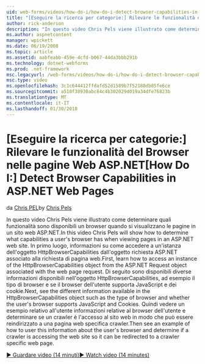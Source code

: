 ```yaml
---
uid: web-forms/videos/how-do-i/how-do-i-detect-browser-capabilities-in-aspnet-web-pages
title: "[Eseguire la ricerca per categorie:] Rilevare le funzionalità del Browser in ASP.NET Web Pages | Documenti Microsoft"
author: rick-anderson
description: "In questo video Chris Pels viene illustrato come determinare quali funzionalità sono disponibili un browser quando si visualizzano le pagine in un sito web ASP.NET. Innanzitutto, le informazioni come...."
ms.author: aspnetcontent
manager: wpickett
ms.date: 06/19/2008
ms.topic: article
ms.assetid: aabfeabb-459e-4cfd-b067-44da3bbb291b
ms.technology: dotnet-webforms
ms.prod: .net-framework
msc.legacyurl: /web-forms/videos/how-do-i/how-do-i-detect-browser-capabilities-in-aspnet-web-pages
msc.type: video
ms.openlocfilehash: 3c1c644412ffdafd52d1589b7f52188db85fe6ce
ms.sourcegitcommit: a510f38930abc84c4b302029d019a34dfe76823b
ms.translationtype: MT
ms.contentlocale: it-IT
ms.lasthandoff: 01/30/2018
---
```

<a name="how-do-i-detect-browser-capabilities-in-aspnet-web-pages"></a><span data-ttu-id="7f035-104">[Eseguire la ricerca per categorie:] Rilevare le funzionalità del Browser nelle pagine Web ASP.NET</span><span class="sxs-lookup"><span data-stu-id="7f035-104">[How Do I:] Detect Browser Capabilities in ASP.NET Web Pages</span></span>
====================
<span data-ttu-id="7f035-105">da [Chris PEL](https://twitter.com/chrispels)</span><span class="sxs-lookup"><span data-stu-id="7f035-105">by [Chris Pels](https://twitter.com/chrispels)</span></span>

<span data-ttu-id="7f035-106">In questo video Chris Pels viene illustrato come determinare quali funzionalità sono disponibili un browser quando si visualizzano le pagine in un sito web ASP.NET.</span><span class="sxs-lookup"><span data-stu-id="7f035-106">In this video Chris Pels will show how to determine what capabilities a user's browser has when viewing pages in an ASP.NET web site.</span></span> <span data-ttu-id="7f035-107">In primo luogo, informazioni su come accedere a un'istanza dell'oggetto HttpBrowserCapabilities dall'oggetto richiesta ASP.NET associato alla richiesta di pagina web.</span><span class="sxs-lookup"><span data-stu-id="7f035-107">First, learn how to access an instance of the HttpBrowserCapabilities object from the ASP.NET Request object associated with the web page request.</span></span> <span data-ttu-id="7f035-108">Di seguito sono disponibili diverse informazioni disponibili nell'oggetto HttpBrowserCapabilities, ad esempio il tipo di browser e se il browser dell'utente supporta JavaScript e dei cookie.</span><span class="sxs-lookup"><span data-stu-id="7f035-108">Next, see the different information available in the HttpBrowserCapabilities object such as the type of browser and whether the user's browser supports JavaScript and Cookies.</span></span> <span data-ttu-id="7f035-109">Quindi vedere un esempio relativo all'utente informazioni relative al browser dell'utente e determinare se un crawler è l'accesso al sito web in modo che può essere reindirizzato a una pagina web specifica crawler.</span><span class="sxs-lookup"><span data-stu-id="7f035-109">Then see an example of how to user this information about the user's browser and determine if a crawler is accessing the web site so it can be redirected to a crawler specific web page.</span></span>

[<span data-ttu-id="7f035-110">&#9654; Guardare video (14 minuti)</span><span class="sxs-lookup"><span data-stu-id="7f035-110">&#9654; Watch video (14 minutes)</span></span>](https://channel9.msdn.com/Blogs/ASP-NET-Site-Videos/how-do-i-detect-browser-capabilities-in-aspnet-web-pages)
